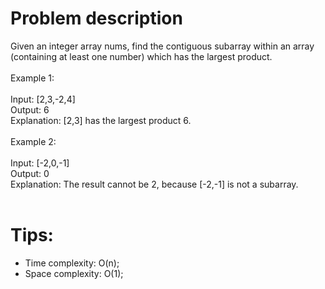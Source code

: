 # Problem description
Given an integer array nums, find the contiguous subarray within an array (containing at least one number) which has the largest product.<br>
<br>
Example 1:<br>
<br>
Input: [2,3,-2,4]<br>
Output: 6<br>
Explanation: [2,3] has the largest product 6.<br>
<br>
Example 2:<br>
<br>
Input: [-2,0,-1]<br>
Output: 0<br>
Explanation: The result cannot be 2, because [-2,-1] is not a subarray.<br>
<br>
# Tips:
* Time complexity: O(n);
* Space complexity: O(1);